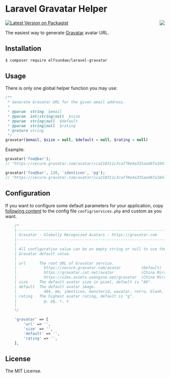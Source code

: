 # Laravel Gravatar Helper

<img align="right" src="https://secure.gravatar.com/avatar/000000">

[![Latest Version on Packagist](https://img.shields.io/packagist/v/elfsundae/laravel-gravatar.svg?style=flat-square)](https://packagist.org/packages/elfsundae/laravel-gravatar)

The easiest way to generate [Gravatar](https://gravatar.com) avatar URL.

## Installation

```sh
$ composer require elfsundae/laravel-gravatar
```

## Usage

There is only one global helper function you may use:

```php
/**
 * Generate Gravatar URL for the given email address.
 *
 * @param  string  $email
 * @param  int|string|null  $size
 * @param  string|null  $default
 * @param  string|null  $rating
 * @return string
 */
gravatar($email, $size = null, $default = null, $rating = null)
```

Example:

```php
gravatar('foo@bar');
// "https://secure.gravatar.com/avatar/cca210311c3caf70e4a335aad6fa1047"

gravatar('foo@bar', 120, 'identicon', 'pg');
// "https://secure.gravatar.com/avatar/cca210311c3caf70e4a335aad6fa1047?size=120&default=identicon&rating=pg"
```

## Configuration

If you want to configure some default parameters for your application, copy [following content](config/services.php) to the config file `config/services.php` and custom as you want.

```php
    /*
    |--------------------------------------------------------------------------
    | Gravatar - Globally Recognized Avatars - https://gravatar.com
    |--------------------------------------------------------------------------
    |
    | All configuration value can be an empty string or null to use the
    | Gravatar default value.
    |
    | url      The root URL of Gravatar service.
    |            https://secure.gravatar.com/avatar         (Default)
    |            https://gravatar.cat.net/avatar            (China Mirror)
    |            https://v2ex.assets.uxengine.net/gravatar  (China Mirror)
    | size     The default avatar size in pixel, default is "80".
    | default  The default avatar image.
    |            404, mm, identicon, monsterid, wavatar, retro, blank, "http://image/url"
    | rating   The highest avatar rating, default is "g".
    |            g, pg, r, x
    |
    */

    'gravatar' => [
        'url' => '',
        'size' => '',
        'default' => '',
        'rating' => '',
    ],
```

## License

The MIT License.
